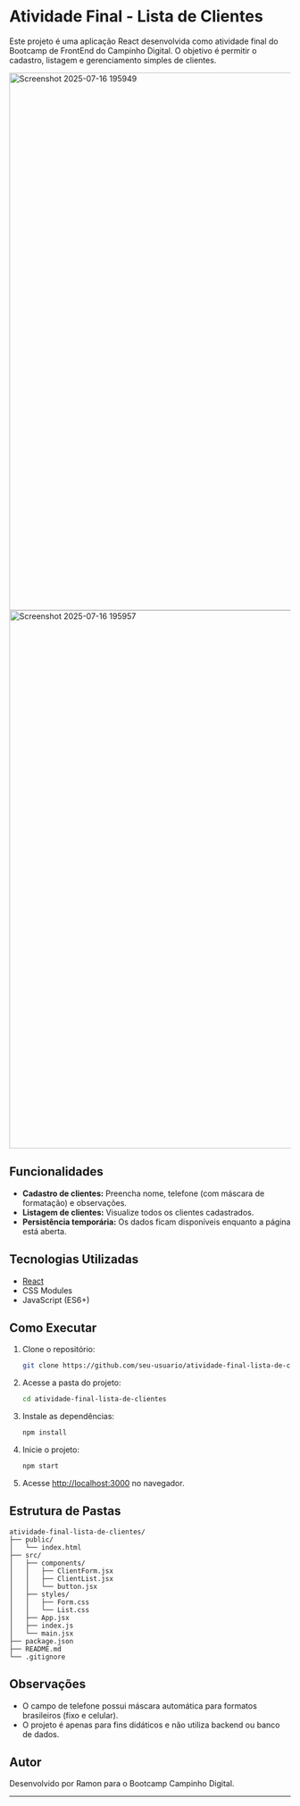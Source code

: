 # Atividade Final - Lista de Clientes

Este projeto é uma aplicação React desenvolvida como atividade final do Bootcamp de FrontEnd do Campinho Digital. O objetivo é permitir o cadastro, listagem e gerenciamento simples de clientes.

<img width="1889" height="963" alt="Screenshot 2025-07-16 195949" src="https://github.com/user-attachments/assets/19f70fa5-e2ca-416d-a627-f54eefee6f18" />
<img width="1888" height="964" alt="Screenshot 2025-07-16 195957" src="https://github.com/user-attachments/assets/3a3cc17c-8d28-4fa1-8868-207611c71515" />


## Funcionalidades

- **Cadastro de clientes:** Preencha nome, telefone (com máscara de formatação) e observações.
- **Listagem de clientes:** Visualize todos os clientes cadastrados.
- **Persistência temporária:** Os dados ficam disponíveis enquanto a página está aberta.

## Tecnologias Utilizadas

- [React](https://react.dev/)
- CSS Modules
- JavaScript (ES6+)

## Como Executar

1. Clone o repositório:
   ```bash
   git clone https://github.com/seu-usuario/atividade-final-lista-de-clientes.git
   ```
2. Acesse a pasta do projeto:
   ```bash
   cd atividade-final-lista-de-clientes
   ```
3. Instale as dependências:
   ```bash
   npm install
   ```
4. Inicie o projeto:
   ```bash
   npm start
   ```
5. Acesse [http://localhost:3000](http://localhost:3000) no navegador.

## Estrutura de Pastas

```
atividade-final-lista-de-clientes/
├── public/
│   └── index.html
├── src/
│   ├── components/
│   │   ├── ClientForm.jsx
│   │   ├── ClientList.jsx
│   │   └── button.jsx
│   ├── styles/
│   │   ├── Form.css
│   │   └── List.css
│   ├── App.jsx
│   ├── index.js
│   └── main.jsx
├── package.json
├── README.md
└── .gitignore
```

## Observações

- O campo de telefone possui máscara automática para formatos brasileiros (fixo e celular).
- O projeto é apenas para fins didáticos e não utiliza backend ou banco de dados.

## Autor

Desenvolvido por Ramon para o Bootcamp Campinho Digital.

---
